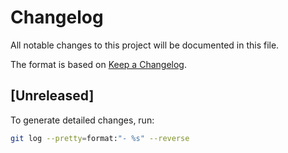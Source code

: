 # Changelog

All notable changes to this project will be documented in this file.

The format is based on [Keep a Changelog](https://keepachangelog.com/en/1.0.0/).

## [Unreleased]

To generate detailed changes, run:
```bash
git log --pretty=format:"- %s" --reverse
```
